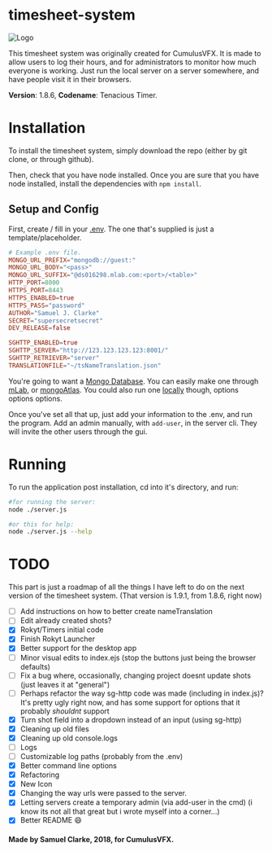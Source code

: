 # timesheet-system
![Logo](https://raw.githubusercontent.com/Samuel-Clarke123/timesheet-system/master/public/res/tslogo.png)

This timesheet system was originally created for CumulusVFX. It is made to allow users to log their hours, and for administrators to monitor how much everyone is working.
Just run the local server on a server somewhere, and have people visit it in their browsers.

**Version**: 1.8.6, **Codename**: Tenacious Timer.

# Installation

To install the timesheet system, simply download the repo (either by git clone, or through github).

Then, check that you have node installed.
Once you are sure that you have node installed, install the dependencies with `npm install`.

## Setup and Config

First, create / fill in your [.env](https://github.com/motdotla/dotenv). The one that's supplied is just a template/placeholder.
```TOML
# Example .env file.
MONGO_URL_PREFIX="mongodb://guest:"
MONGO_URL_BODY="<pass>"
MONGO_URL_SUFFIX="@ds016298.mlab.com:<port>/<table>"
HTTP_PORT=8000
HTTPS_PORT=8443
HTTPS_ENABLED=true
HTTPS_PASS="password"
AUTHOR="Samuel J. Clarke"
SECRET="supersecretsecret"
DEV_RELEASE=false

SGHTTP_ENABLED=true
SGHTTP_SERVER="http://123.123.123.123:8001/"
SGHTTP_RETRIEVER="server"
TRANSLATIONFILE="~/tsNameTranslation.json"
```
You're going to want a [Mongo Database](https://www.mongodb.com/). You can easily make one through [mLab](https://mlab.com/), or [mongoAtlas](https://www.mongodb.com/cloud/atlas/lp/general/). You could also run one [locally](https://docs.mongodb.com/manual/installation/) though, options options options.

Once you've set all that up, just add your information to the .env, and run the program.
Add an admin manually, with `add-user`, in the server cli. They will invite the other users through the gui.

# Running

To run the application post installation, cd into it's directory, and run:
```bash
#for running the server:
node ./server.js

#or this for help:
node ./server.js --help
```

# TODO

This part is just a roadmap of all the things I have left to do on the next version of the timesheet system.
(That version is 1.9.1, from 1.8.6, right now)

- [ ] Add instructions on how to better create nameTranslation
- [ ] Edit already created shots?
- [x] Rokyt/Timers initial code
- [x] Finish Rokyt Launcher
- [x] Better support for the desktop app
- [ ] Minor visual edits to index.ejs (stop the buttons just being the browser defaults)
- [ ] Fix a bug where, occasionally, changing project doesnt update shots (just leaves it at "general")
- [ ] Perhaps refactor the way sg-http code was made (including in index.js)? It's pretty ugly right now, and has some support for options that it probably *shouldnt* support
- [x] Turn shot field into a dropdown instead of an input (using sg-http)
- [x] Cleaning up old files
- [x] Cleaning up old console.logs
- [ ] Logs
- [ ] Customizable log paths (probably from the .env)
- [x] Better command line options
- [x] Refactoring
- [x] New Icon
- [x] Changing the way urls were passed to the server.
- [x] Letting servers create a temporary admin (via add-user in the cmd) (i know its not all that great but i wrote myself into a corner...)
- [x] Better README :smile:

#### Made by Samuel Clarke, 2018, for CumulusVFX.